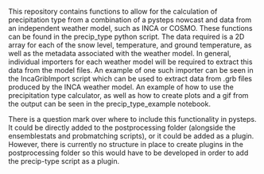 This repository contains functions to allow for the calculation of precipitation type from a combination of a pysteps nowcast and data from an independent weather model, such as INCA or COSMO.
These functions can be found in the precip_type python script.
The data required is a 2D array for each of the snow level, temperature, and ground temperature, as well as the metadata associated with the weather model.
In general, individual importers for each weather model will be required to extract this data from the model files.
An example of one such importer can be seen in the IncaGribImport script which can be used to extract data from .grb files produced by the INCA weather model.
An example of how to use the precipitation type calculator, as well as how to create plots and a gif from the output can be seen in the precip_type_example notebook.

There is a question mark over where to include this functionality in pysteps. It could be directly added to the postprocessing folder (alongside the ensemblestats and probmatching scripts), 
or it could be added as a plugin. However, there is currently no structure in place to create plugins in the postprocessing folder so this would have to be developed in order to add the precip-type script as a plugin.
